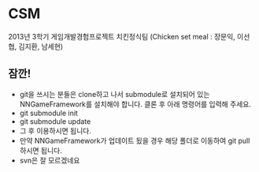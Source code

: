 CSM
===

2013년 3학기 게임개발경험프로젝트 치킨정식팀 (Chicken set meal : 장문익, 이선협, 김지환, 남세현)


## 잠깐!
* git을 쓰시는 분들은 clone하고 나서 submodule로 설치되어 있는 NNGameFramework를 설치해야 합니다. 클론 후 아래 명령어를 입력해 주세요.
* git submodule init
* git submodule update
* 그 후 이용하시면 됩니다.
* 만약 NNGameFramework가 업데이트 됬을 경우 해당 폴더로 이동하여 git pull 하시면 됩니다.
* svn은 잘 모르겠네요
